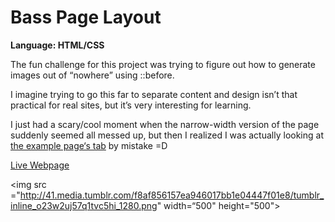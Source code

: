 # Bass Page Layout
<strong>Language: HTML/CSS</strong>

The fun challenge for this project was trying to figure out how to generate images out of “nowhere” using ::before.

I imagine trying to go this far to separate content and design isn’t that practical for real sites, but it’s very interesting for learning.

I just had a scary/cool moment when the narrow-width version of the page suddenly seemed all messed up, but then I realized I was actually looking at <a href="https://s3.amazonaws.com/codecademy-content/projects/bass/index.html">the example page‘s tab</a> by mistake =D

<a href="http://dargacode.github.io/codecademyBassLayout/">Live Webpage</a>

<img src ="http://41.media.tumblr.com/f8af856157ea946017bb1e04447f01e8/tumblr_inline_o23w2uj57q1tvc5hi_1280.png" width=“500" height="500">

